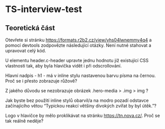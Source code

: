 # TS-interview-test

## Teoretická část
Otevřete si stránku https://formats.r2b2.cz/view/vhs04lwnemmy4q4 a pomocí devtools zodpovězte následující otázky. Není nutné stahovat a upravovat celý kód.


U elementu header.c-header upravte jednu hodnotu již existující CSS vlastnosti tak, aby byla hlavička vidět i při odscrollování.


Hlavní nadpis - h1 - má v inline stylu nastavenou barvu písma na černou. Proč se i přesto zobrazuje růžově?


Z jakého důvodu se nezobrazuje obrázek .hero-media > .img > img ?


Jak byste bez použití inline stylů obarvil/a na modro pozadí odstavce začínajícího větou “Typickou reakcí většiny divokých zvířat by byl útěk.”?


Logo v hlavičce by mělo proklikávat na stránku https://tn.nova.cz/. Proč se tak reálně neděje?
